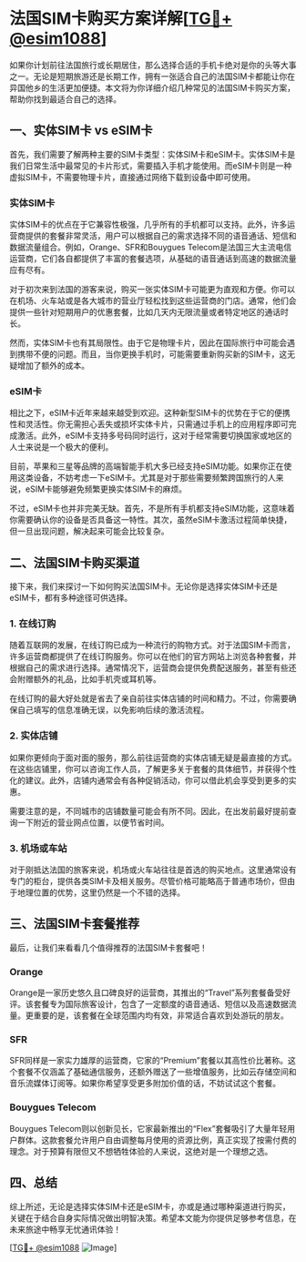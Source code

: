 # 法国SIM卡购买方案详解[[TG💪+ @esim1088](https://t.me/s/esim1088)]

如果你计划前往法国旅行或长期居住，那么选择合适的手机卡绝对是你的头等大事之一。无论是短期旅游还是长期工作，拥有一张适合自己的法国SIM卡都能让你在异国他乡的生活更加便捷。本文将为你详细介绍几种常见的法国SIM卡购买方案，帮助你找到最适合自己的选择。

## 一、实体SIM卡 vs eSIM卡

首先，我们需要了解两种主要的SIM卡类型：实体SIM卡和eSIM卡。实体SIM卡是我们日常生活中最常见的卡片形式，需要插入手机才能使用。而eSIM卡则是一种虚拟SIM卡，不需要物理卡片，直接通过网络下载到设备中即可使用。

### 实体SIM卡

实体SIM卡的优点在于它兼容性极强，几乎所有的手机都可以支持。此外，许多运营商提供的套餐非常灵活，用户可以根据自己的需求选择不同的语音通话、短信和数据流量组合。例如，Orange、SFR和Bouygues Telecom是法国三大主流电信运营商，它们各自都提供了丰富的套餐选项，从基础的语音通话到高速的数据流量应有尽有。

对于初次来到法国的游客来说，购买一张实体SIM卡可能更为直观和方便。你可以在机场、火车站或是各大城市的营业厅轻松找到这些运营商的门店。通常，他们会提供一些针对短期用户的优惠套餐，比如几天内无限流量或者特定地区的通话时长。

然而，实体SIM卡也有其局限性。由于它是物理卡片，因此在国际旅行中可能会遇到携带不便的问题。而且，当你更换手机时，可能需要重新购买新的SIM卡，这无疑增加了额外的成本。

### eSIM卡

相比之下，eSIM卡近年来越来越受到欢迎。这种新型SIM卡的优势在于它的便携性和灵活性。你无需担心丢失或损坏实体卡片，只需通过手机上的应用程序即可完成激活。此外，eSIM卡支持多号码同时运行，这对于经常需要切换国家或地区的人士来说是一个极大的便利。

目前，苹果和三星等品牌的高端智能手机大多已经支持eSIM功能。如果你正在使用这类设备，不妨考虑一下eSIM卡。尤其是对于那些需要频繁跨国旅行的人来说，eSIM卡能够避免频繁更换实体SIM卡的麻烦。

不过，eSIM卡也并非完美无缺。首先，不是所有手机都支持eSIM功能，这意味着你需要确认你的设备是否具备这一特性。其次，虽然eSIM卡激活过程简单快捷，但一旦出现问题，解决起来可能会比较复杂。

## 二、法国SIM卡购买渠道

接下来，我们来探讨一下如何购买法国SIM卡。无论你是选择实体SIM卡还是eSIM卡，都有多种途径可供选择。

### 1. 在线订购

随着互联网的发展，在线订购已成为一种流行的购物方式。对于法国SIM卡而言，许多运营商都提供了在线订购服务。你可以在他们的官方网站上浏览各种套餐，并根据自己的需求进行选择。通常情况下，运营商会提供免费配送服务，甚至有些还会附赠额外的礼品，比如手机壳或耳机等。

在线订购的最大好处就是省去了亲自前往实体店铺的时间和精力。不过，你需要确保自己填写的信息准确无误，以免影响后续的激活流程。

### 2. 实体店铺

如果你更倾向于面对面的服务，那么前往运营商的实体店铺无疑是最直接的方式。在这些店铺里，你可以咨询工作人员，了解更多关于套餐的具体细节，并获得个性化的建议。此外，店铺内通常会有各种促销活动，你可以借此机会享受到更多的实惠。

需要注意的是，不同城市的店铺数量可能会有所不同。因此，在出发前最好提前查询一下附近的营业网点位置，以便节省时间。

### 3. 机场或车站

对于刚抵达法国的旅客来说，机场或火车站往往是首选的购买地点。这里通常设有专门的柜台，提供各类SIM卡及相关服务。尽管价格可能略高于普通市场价，但由于地理位置的优势，这里仍然是一个不错的选择。

## 三、法国SIM卡套餐推荐

最后，让我们来看看几个值得推荐的法国SIM卡套餐吧！

### Orange

Orange是一家历史悠久且口碑良好的运营商，其推出的“Travel”系列套餐备受好评。该套餐专为国际旅客设计，包含了一定额度的语音通话、短信以及高速数据流量。更重要的是，该套餐在全球范围内均有效，非常适合喜欢到处游玩的朋友。

### SFR

SFR同样是一家实力雄厚的运营商，它家的“Premium”套餐以其高性价比著称。这个套餐不仅涵盖了基础通信服务，还额外赠送了一些增值服务，比如云存储空间和音乐流媒体订阅等。如果你希望享受更多附加价值的话，不妨试试这个套餐。

### Bouygues Telecom

Bouygues Telecom则以创新见长，它家最新推出的“Flex”套餐吸引了大量年轻用户群体。这款套餐允许用户自由调整每月使用的资源比例，真正实现了按需付费的理念。对于预算有限但又不想牺牲体验的人来说，这绝对是一个理想之选。

## 四、总结

综上所述，无论是选择实体SIM卡还是eSIM卡，亦或是通过哪种渠道进行购买，关键在于结合自身实际情况做出明智决策。希望本文能为你提供足够参考信息，在未来旅途中畅享无忧通讯体验！

[[TG💪+ @esim1088](https://t.me/s/esim1088) ![Image](https://i.postimg.cc/4NQfJmqS/Snipaste-2025-05-13-00-14-12.png)]